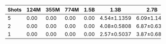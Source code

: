 |   Shots |   124M |   355M |   774M |   1.5B | 1.3B        | 2.7B        | 6B          |
|---------|--------|--------|--------|--------|-------------|-------------|-------------|
|       5 |   0.00 |   0.00 |   0.00 |   0.00 | 4.54±1.1359 | 6.09±1.1492 | 5.49±2.4335 |
|       2 |   0.00 |   0.00 |   0.00 |   0.00 | 4.08±0.5808 | 6.87±0.6369 | 5.75±4.1233 |
|       1 |   0.00 |   0.00 |   0.00 |   0.00 | 2.57±0.5037 | 3.87±0.6876 | 6.10±0.0493 |
